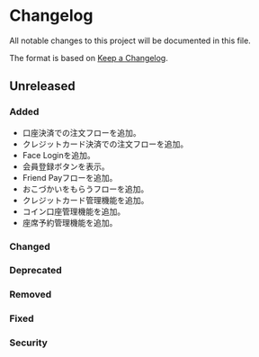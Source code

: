 # Changelog

All notable changes to this project will be documented in this file.

The format is based on [Keep a Changelog](http://keepachangelog.com/).

## Unreleased

### Added

- 口座決済での注文フローを追加。
- クレジットカード決済での注文フローを追加。
- Face Loginを追加。
- 会員登録ボタンを表示。
- Friend Payフローを追加。
- おこづかいをもらうフローを追加。
- クレジットカード管理機能を追加。
- コイン口座管理機能を追加。
- 座席予約管理機能を追加。

### Changed

### Deprecated

### Removed

### Fixed

### Security
